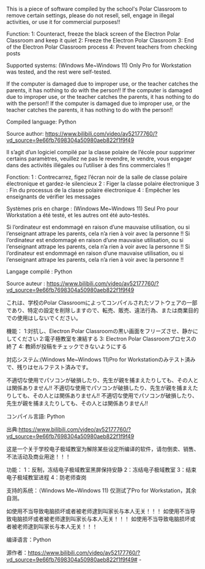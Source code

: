 This is a piece of software compiled by the school's Polar Classroom to remove certain settings, please do not resell, sell, engage in illegal activities, or use it for commercial purposes!!

Function:
      1: Counteract, freeze the black screen of the Electron Polar Classroom and keep it quiet 
      2: Freeze the Electron Polar Classroom
      3: End of the Electron Polar Classroom process
      4: Prevent teachers from checking posts

Supported systems: (Windows Me~Windows 11) Only Pro for Workstation was tested, and the rest were self-tested.

If the computer is damaged due to improper use, or the teacher catches the parents, it has nothing to do with the person!!
If the computer is damaged due to improper use, or the teacher catches the parents, it has nothing to do with the person!!
If the computer is damaged due to improper use, or the teacher catches the parents, it has nothing to do with the person!!

Compiled language: Python

Source author: https://www.bilibili.com/video/av52177760/?vd_source=9e66fb7698304a50980aeb822f1f9f49


Il s’agit d’un logiciel compilé par la classe polaire de l’école pour supprimer certains paramètres, veuillez ne pas le revendre, le vendre, vous engager dans des activités illégales ou l’utiliser à des fins commerciales !!

Fonction:
      1 : Contrecarrez, figez l’écran noir de la salle de classe polaire électronique et gardez-le silencieux 
      2 : Figer la classe polaire électronique
      3 : Fin du processus de la classe polaire électronique
      4 : Empêcher les enseignants de vérifier les messages

Systèmes pris en charge : (Windows Me~Windows 11) Seul Pro pour Workstation a été testé, et les autres ont été auto-testés.

Si l’ordinateur est endommagé en raison d’une mauvaise utilisation, ou si l’enseignant attrape les parents, cela n’a rien à voir avec la personne !!
Si l’ordinateur est endommagé en raison d’une mauvaise utilisation, ou si l’enseignant attrape les parents, cela n’a rien à voir avec la personne !!
Si l’ordinateur est endommagé en raison d’une mauvaise utilisation, ou si l’enseignant attrape les parents, cela n’a rien à voir avec la personne !!

Langage compilé : Python

Source auteur : https://www.bilibili.com/video/av52177760/?vd_source=9e66fb7698304a50980aeb822f1f9f49



これは、学校のPolar Classroomによってコンパイルされたソフトウェアの一部であり、特定の設定を削除しますので、転売、販売、違法行為、または商業目的での使用はしないでください。

機能：
      1:対抗し、Electron Polar Classroomの黒い画面をフリーズさせ、静かにしてください
      2:電子極教室を凍結する
      3: Electron Polar Classroomプロセスの終了
      4: 教師が投稿をチェックできないようにする

対応システム:(Windows Me~Windows 11)Pro for Workstationのみテスト済みで、残りはセルフテスト済みです。

不適切な使用でパソコンが破損したり、先生が親を捕まえたりしても、その人とは関係ありません!!
不適切な使用でパソコンが破損したり、先生が親を捕まえたりしても、その人とは関係ありません!!
不適切な使用でパソコンが破損したり、先生が親を捕まえたりしても、その人とは関係ありません!!

コンパイル言語: Python

出典:https://www.bilibili.com/video/av52177760/?vd_source=9e66fb7698304a50980aeb822f1f9f49



这是一个关于学校电子极域教室为解除某些设定所编译的软件，请勿倒卖、销售、不法活动及商业用途！！！

功能：
      1：反制，冻结电子极域教室黑屏保持安静 
      2：冻结电子极域教室
      3：结束电子极域教室进程
      4：防老师查岗

支持的系统：（Windows Me~Windows 11)   仅测试了Pro for Workstation，其余自测。

如使用不当导致电脑损坏或者被老师逮到叫家长与本人无关！！！
如使用不当导致电脑损坏或者被老师逮到叫家长与本人无关！！！
如使用不当导致电脑损坏或者被老师逮到叫家长与本人无关！！！

编译语言：Python

源作者：https://www.bilibili.com/video/av52177760/?vd_source=9e66fb7698304a50980aeb822f1f9f49# -
